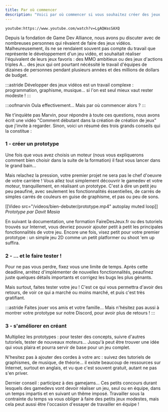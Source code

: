 ```yaml
---
title: Par où commencer
description: "Voici par où commencer si vous souhaitez créer des jeux !"
---
```


`youtube:https://www.youtube.com/watch?v=LgAQWasSAXQ`

Depuis la fondation de Game Dev Alliance, nous avons pu discuter avec de nombreuses personnes qui rêvaient de faire des jeux vidéos. Malheureusement, ils ne se rendaient souvent pas compte du travail que représente le développement d'un jeu vidéo, et souhaitait réaliser l'équivalent de leurs jeux favoris : des MMO ambitieux ou des jeux d'actions triples A... des jeux qui ont pourtant nécéssité le travail d'équipes de dizaines de personnes pendant plusieurs années et des millions de dollars de budget. 

:::astride
Développer des jeux vidéos est un travail complexe : programmation, graphisme, musique... si l'on est seul mieux vaut rester modeste !
:::

:::oofmarvin
Oula effectivement... Mais par où commencer alors ?
:::

Ne t'inquiète pas Marvin, pour répondre à toute ces questions, nous avons écrit une vidéo "Comment débutant dans la création de création de jeux" que j'invite à regarder. Sinon, voici un résumé des trois grands conseils qui la constitue :

### 1 - créer un prototype

Une fois que vous avez choisis un moteur (nous vous expliquerons comment bien choisir dans la suite de la formation) il faut vous lancer dans le grand bain...

Mais relachez la pression, votre premier projet ne sera pas le chef d'oeuvre de votre carrière ! Vous allez tout simplement découvrir le gamedev et votre moteur, tranquillement, en réalisant un prototype. C'est à dire un petit jeu peu peaufiné, avec seulement les fonctionnalités éssentielles, de carrés de  simples carrés de couleurs en guise de graphisme, et pas ou peu de sons.

[[Video src="/videos/bien-debuter/prototype.mp4" autoplay muted loop]]
*Prototype par Davit Masia*

En suivant la documentation, une formation FaireDesJeux.fr ou des tutoriels trouvés sur Internet, vous devriez pouvoir ajouter petit à petit les principales fonctionnalités de votre jeu. Encore une fois, visez petit pour votre premier prototype : un simple jeu 2D comme un petit platformer ou shoot 'em up suffira.

### 2 - ... et le faire tester !

Pour ne pas vous perdre, fixez vous une limite de temps. Après cette deadline, arrétez d'implémenter de nouvelles fonctionnalités, peaufinez juste quelques détails importants et corrigez les bugs les plus génants.

Mais surtout, faites tester votre jeu ! C'est ce qui vous permettra d'avoir des retours, de voir ce qui a marché ou moins marché, et puis c'est très gratifiant.

:::astride
Faites jouer vos amis et votre famille... Mais n'hésitez pas aussi à montrer votre prototype sur notre Discord, pour avoir plus de retours !
:::

### 3 - s'améliorer en créant

Multipliez les prototypes : pour tester des concepts, suivre d'autres tutoriels, tester de nouveaux moteurs... Jusqu'à peut être trouver une idée qui vous plaira et pourra servir de base pour un jeu complet.

N'hesitez pas à ajouter des cordes à votre arc : suivez des tutoriels de graphismes, de musique, de théorie... il existe beaucoup de ressources sur Internet, surtout en anglais, et vu que c'est souvent gratuit, autant ne pas s'en priver.

Dernier conseil : participez à des gamejams... Ces petits concours durant lesquels des gamedevs vont devoir réaliser un jeu, seul ou en équipe, dans un temps impartis et en suivant un thême imposé. Travailler sous la contrainte du temps va vous obliger à faire des petits jeux modestes, mais cela peut aussi être l'occasion d'essayer de travailler en équipe !